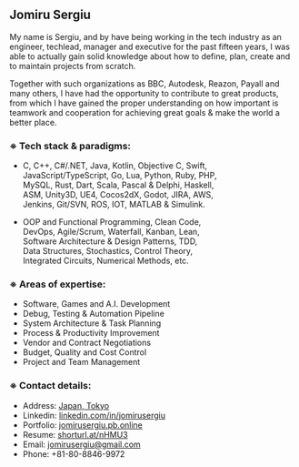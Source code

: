 ## Jomiru Sergiu
My name is Sergiu, and by have being working in the tech industry as an engineer, techlead, manager and executive for the past fifteen years, I was able to actually gain solid knowledge about how to define, plan, create and to maintain projects from scratch.

Together with such organizations as BBC, Autodesk, Reazon, Payall and many others, I have had the opportunity to contribute to great products, from which I have gained the proper understanding on how important is teamwork and cooperation for achieving great goals & make the world a better place.

### ※ Tech stack & paradigms:
- C, C++, C#/.NET, Java, Kotlin, Objective C, Swift,<br />
JavaScript/TypeScript, Go, Lua, Python, Ruby, PHP,<br />
MySQL, Rust, Dart, Scala, Pascal & Delphi, Haskell,<br />
ASM, Unity3D, UE4, Cocos2dX, Godot, JIRA, AWS,<br />
Jenkins, Git/SVN, ROS, IOT, MATLAB & Simulink.

- OOP and Functional Programming, Clean Code,<br />
DevOps, Agile/Scrum, Waterfall, Kanban, Lean,<br />
Software Architecture & Design Patterns, TDD,<br />
Data Structures, Stochastics, Control Theory,<br />
Integrated Circuits, Numerical Methods, etc.

### ※ Areas of expertise:

- Software, Games and A.I. Development
- Debug, Testing & Automation Pipeline
- System Architecture & Task Planning
- Process & Productivity Improvement
- Vendor and Contract Negotiations
- Budget, Quality and Cost Control
- Project and Team Management

### ※ Contact details:
- Address: [Japan, Tokyo](https://www.google.com/maps/place/%E3%80%92134-0088+Tokyo,+Edogawa+City,+Nishikasai,+8-ch%C5%8Dme%E2%88%929%E2%88%9216+%E7%AC%AC%EF%BC%93%E3%82%B5%E3%83%B3%E3%83%95%E3%83%A9%E3%83%AF%E3%83%BC%E3%83%9E%E3%83%B3%E3%82%B7%E3%83%A7%E3%83%B3/data=!4m2!3m1!1s0x601887fb0d105849:0xf5b8cc99c471d395?sa=X&ved=2ahUKEwi7kLzgpML1AhWPF4gKHVomB-4Q8gF6BAgdEAE)
- Linkedin: [linkedin.com/in/jomirusergiu](https://linkedin.com/in/jomirusergiu)
- Portfolio: [jomirusergiu.pb.online](https://jomirusergiu.pb.online)
- Resume: [shorturl.at/nHMU3](https://shorturl.at/nHMU3)
- Email: jomirusergiu@gmail.com
- Phone: +81-80-8846-9972

<!--
**jomirusergiu/jomirusergiu** is a ✨ _special_ ✨ repository because its `README.md` (this file) appears on your GitHub profile.

Here are some ideas to get you started:

- 🔭 I’m currently working on ...
- 🌱 I’m currently learning ...
- 👯 I’m looking to collaborate on ...
- 🤔 I’m looking for help with ...
- 💬 Ask me about ...
- 📫 How to reach me: ...
- 😄 Pronouns: ...
- ⚡ Fun fact: ...
-->
